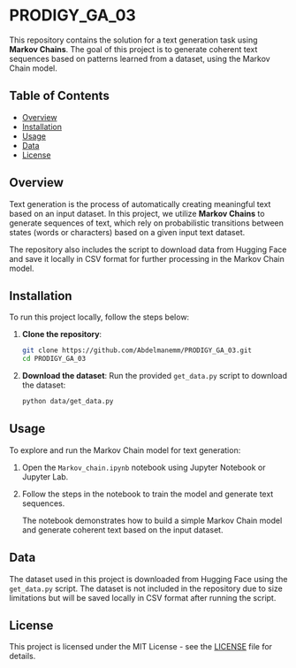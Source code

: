# PRODIGY_GA_03
This repository contains the solution for a text generation task using **Markov Chains**. The goal of this project is to generate coherent text sequences based on patterns learned from a dataset, using the Markov Chain model. 

## Table of Contents
- [Overview](#overview)
- [Installation](#installation)
- [Usage](#usage)
- [Data](#data)
- [License](#license)

## Overview

Text generation is the process of automatically creating meaningful text based on an input dataset. In this project, we utilize **Markov Chains** to generate sequences of text, which rely on probabilistic transitions between states (words or characters) based on a given input text dataset.

The repository also includes the script to download data from Hugging Face and save it locally in CSV format for further processing in the Markov Chain model.


## Installation

To run this project locally, follow the steps below:

1. **Clone the repository**:
    ```bash
    git clone https://github.com/Abdelmanemm/PRODIGY_GA_03.git
    cd PRODIGY_GA_03
    ```
2. **Download the dataset**:
    Run the provided `get_data.py` script to download the dataset:
    ```bash
    python data/get_data.py
    ```

## Usage

To explore and run the Markov Chain model for text generation:

1. Open the `Markov_chain.ipynb` notebook using Jupyter Notebook or Jupyter Lab.
2. Follow the steps in the notebook to train the model and generate text sequences.
   
   The notebook demonstrates how to build a simple Markov Chain model and generate coherent text based on the input dataset.

## Data

The dataset used in this project is downloaded from Hugging Face using the `get_data.py` script. The dataset is not included in the repository due to size limitations but will be saved locally in CSV format after running the script.

## License

This project is licensed under the MIT License - see the [LICENSE](LICENSE) file for details.
